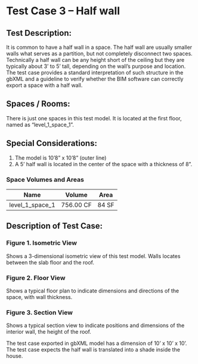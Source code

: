 # Test Case 3 – Half wall
## Test Description:
It is common to have a half wall in a space. The half wall are usually smaller walls what serves as a partition, but not completely disconnect two spaces. Technically a half wall can be any height short of the ceiling but they are typically about 3’ to 5’ tall, depending on the wall’s purpose and location. The test case provides a standard interpretation of such structure in the gbXML and a guideline to verify whether the BIM software can correctly export a space with a half wall.
## Spaces / Rooms:
There is just one spaces in this test model. It is located at the first floor, named as “level_1_space_1”.
## Special Considerations:
1.	The model is 10’8” x 10’8” (outer line)
2.	A 5’ half wall is located in the center of the space with a thickness of 8”.
### Space Volumes and Areas

| Name            | Volume    | Area  |
|-----------------|-----------|-------|
| level_1_space_1 | 756.00 CF | 84 SF |


## Description of Test Case:
### Figure 1. Isometric View
Shows a 3-dimensional isometric view of this test model. Walls locates between the slab floor and the roof.
### Figure 2. Floor View
Shows a typical floor plan to indicate dimensions and directions of the space, with wall thickness.
### Figure 3. Section View
Shows a typical section view to indicate positions and dimensions of the interior wall, the height of the roof.

The test case exported in gbXML model has a dimension of 10’ x 10’ x 10’.
The test case expects the half wall is translated into a shade inside the house.
